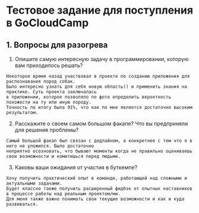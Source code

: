 # Тестовое задание для поступления в GoCloudCamp

## 1. Вопросы для разогрева

1. Опишите самую интересную задачу в программировании, которую вам приходилось решать?
```
Некоторое время назад участвовал в проекте по созданию приложения для распознавания пород собак.
Было интересно узнать для себя новую область)) и применить знания на практике. Суть проекта заключалась
в приложении, которое позволяло по фото определить вероятность похожести на ту или иную породу. 
Точность по итогу была 91%, что как по мне является достаточно высоким результатом.
```
2. Расскажите о своем самом большом факапе? Что вы предприняли для решения проблемы?
```
Самый большой факап был связан с дедлайном, а конкретнее с тем что я в него не уложился. Было достаточно
неприятно осозновать, что бывают моменты когда не правильно оцениваешь свои возможности и комитишься перед людьми.
```
3. Каковы ваши ожидания от участия в буткемпе?
```
Хочу получить практический опыт в команде, работающей над сложными и актуальными задачами.
Будет классно также получить расширенный фидбэк от опытных наставников в процессе работы над реальным проектом/ми.
Для меня также важно понимать свои текущие возможности и как и куда развиваться.
```